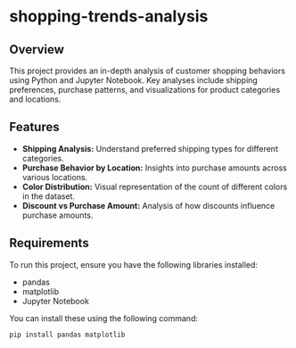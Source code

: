 # shopping-trends-analysis

## Overview
This project provides an in-depth analysis of customer shopping behaviors using Python and Jupyter Notebook. Key analyses include shipping preferences, purchase patterns, and visualizations for product categories and locations.

## Features
- **Shipping Analysis:** Understand preferred shipping types for different categories.
- **Purchase Behavior by Location:** Insights into purchase amounts across various locations.
- **Color Distribution:** Visual representation of the count of different colors in the dataset.
- **Discount vs Purchase Amount:** Analysis of how discounts influence purchase amounts.

## Requirements
To run this project, ensure you have the following libraries installed:
- pandas
- matplotlib
- Jupyter Notebook

You can install these using the following command:
```bash
pip install pandas matplotlib
